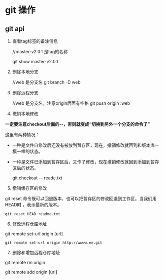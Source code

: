 # git 操作


## git api

1. 查看tag标签的备注信息

    //master-v2.0.1 是tag的名称
    
    git show master-v2.0.1  
    
2. 删除本地分支

    //web 是分支名
    git branch -D web
    
3. 删除远程分支

    //web 是分支名。注意origin后面有空格
    git push origin :web
    
4. 撤销本地修改

**一定要注意checkout后面的--，否则就变成“切换到另外一个分支的命令了”**

这里有两种情况：

- 一种是文件自修改后还没有被放到暂存区，现在，撤销修改就回到和版本库一模一样的状态。

- 一种是文件已添加到暂存区后，又作了修改，现在撤销修改就回到添加到暂存区后的状态。

    git checkout -- reade.txt
 
5. 撤销缓存区的修改

git reset 命令既可以回退版本，也可以把暂存区的修改回退到工作区。当我们用 HEAD时 ，表示最新的版本。

    git reset HEAD readme.txt

6. 修改远程仓库地址

git remote set-url origin [url]

    git remote set-url origin http://wwww.ee.git

7. 删除和增加远程仓库地址

git remote rm origin 

git remote add origin  [url]
    